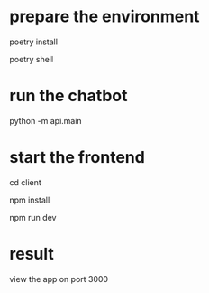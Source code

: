 # prepare the environment

poetry install

poetry shell

# run the chatbot

python -m api.main

# start the frontend

cd client

npm install

npm run dev

# result

view the app on port 3000

